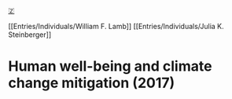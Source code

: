[🇿](zotero://select/library/items/VRVYP4DE)

[[Entries/Individuals/William F. Lamb]] [[Entries/Individuals/Julia K. Steinberger]] 
# Human well-being and climate change mitigation (2017)

